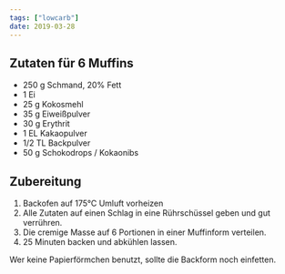 ```yaml
---
tags: ["lowcarb"]
date: 2019-03-28
---
```


## Zutaten für 6 Muffins
- 250 g     Schmand, 20% Fett
- 1         Ei
- 25 g      Kokosmehl
- 35 g      Eiweißpulver
- 30 g      Erythrit
- 1 EL      Kakaopulver
- 1/2 TL    Backpulver
- 50 g      Schokodrops / Kokaonibs

## Zubereitung
1. Backofen auf 175°C Umluft vorheizen
1. Alle Zutaten auf einen Schlag in eine Rührschüssel geben und gut verrühren.
1. Die cremige Masse auf 6 Portionen in einer Muffinform verteilen.
1. 25 Minuten backen und abkühlen lassen.

Wer keine Papierförmchen benutzt, sollte die Backform noch einfetten.

